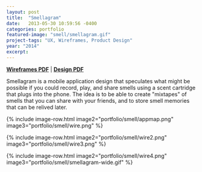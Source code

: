 ```yaml
---
layout: post
title:  "Smellagram"
date:   2013-05-30 10:59:56 -0400
categories: portfolio
featured-image: "smell/smellagram.gif"
project-tags: "UX, Wireframes, Product Design"
year: "2014"
excerpt:
---
```


**[Wireframes PDF](images/portfolio/smell/wires.pdf)** \| **[Design PDF](images/portfolio/smell/design.pdf)**

Smellagram is a mobile application design that speculates what might be possible if you could record, play, and share smells using a scent cartridge that plugs into the phone. The idea is to be able to create "mixtapes" of smells that you can share with your friends, and to store smell memories that can be relived later.

{% include image-row.html image2="portfolio/smell/appmap.png" image3="portfolio/smell/wire.png" %}

{% include image-row.html image2="portfolio/smell/wire2.png" image3="portfolio/smell/wire3.png" %}

{% include image-row.html image2="portfolio/smell/wire4.png" image3="portfolio/smell/smellagram-wide.gif" %}
